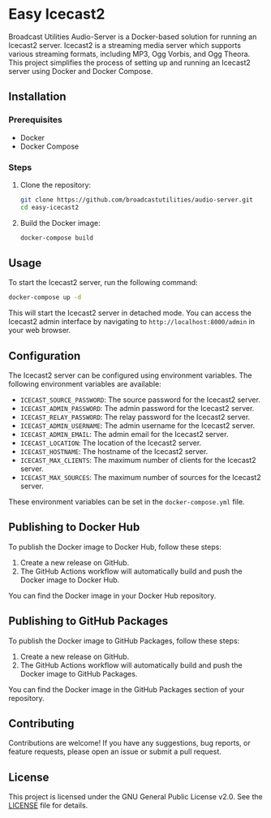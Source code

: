 # Easy Icecast2

Broadcast Utilities Audio-Server is a Docker-based solution for running an Icecast2 server. Icecast2 is a streaming media server which supports various streaming formats, including MP3, Ogg Vorbis, and Ogg Theora. This project simplifies the process of setting up and running an Icecast2 server using Docker and Docker Compose.

## Installation

### Prerequisites

- Docker
- Docker Compose

### Steps

1. Clone the repository:

   ```sh
   git clone https://github.com/broadcastutilities/audio-server.git
   cd easy-icecast2
   ```

2. Build the Docker image:

   ```sh
   docker-compose build
   ```

## Usage

To start the Icecast2 server, run the following command:

```sh
docker-compose up -d
```

This will start the Icecast2 server in detached mode. You can access the Icecast2 admin interface by navigating to `http://localhost:8000/admin` in your web browser.

## Configuration

The Icecast2 server can be configured using environment variables. The following environment variables are available:

- `ICECAST_SOURCE_PASSWORD`: The source password for the Icecast2 server.
- `ICECAST_ADMIN_PASSWORD`: The admin password for the Icecast2 server.
- `ICECAST_RELAY_PASSWORD`: The relay password for the Icecast2 server.
- `ICECAST_ADMIN_USERNAME`: The admin username for the Icecast2 server.
- `ICECAST_ADMIN_EMAIL`: The admin email for the Icecast2 server.
- `ICECAST_LOCATION`: The location of the Icecast2 server.
- `ICECAST_HOSTNAME`: The hostname of the Icecast2 server.
- `ICECAST_MAX_CLIENTS`: The maximum number of clients for the Icecast2 server.
- `ICECAST_MAX_SOURCES`: The maximum number of sources for the Icecast2 server.

These environment variables can be set in the `docker-compose.yml` file.

## Publishing to Docker Hub

To publish the Docker image to Docker Hub, follow these steps:

1. Create a new release on GitHub.
2. The GitHub Actions workflow will automatically build and push the Docker image to Docker Hub.

You can find the Docker image in your Docker Hub repository.


## Publishing to GitHub Packages

To publish the Docker image to GitHub Packages, follow these steps:

1. Create a new release on GitHub.
2. The GitHub Actions workflow will automatically build and push the Docker image to GitHub Packages.

You can find the Docker image in the GitHub Packages section of your repository.

## Contributing

Contributions are welcome! If you have any suggestions, bug reports, or feature requests, please open an issue or submit a pull request.

## License

This project is licensed under the GNU General Public License v2.0. See the [LICENSE](LICENSE) file for details.
